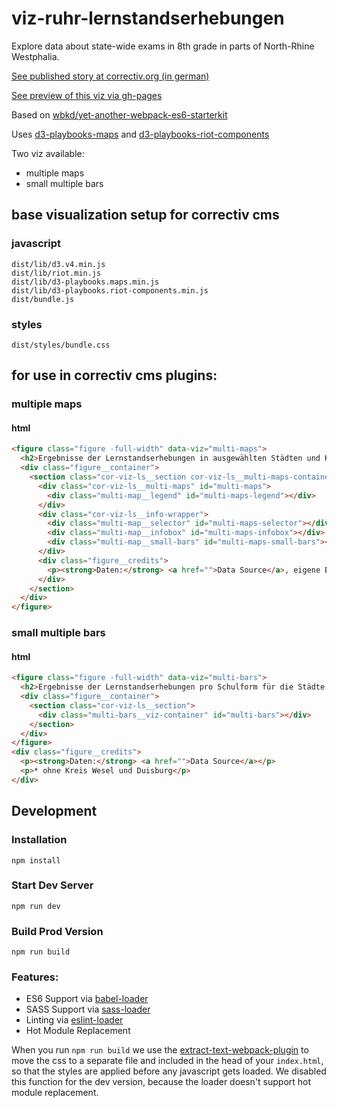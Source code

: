 # viz-ruhr-lernstandserhebungen

Explore data about state-wide exams in 8th grade in parts of North-Rhine Westphalia.

[See published story at correctiv.org (in german)](https://correctiv.org/blog/ruhr/artikel/2017/05/03/hauptschulen-jeder-dritte-achtklaessler-im-ruhrgebiet-nicht-fuer-arbeitsmarkt-geeignet/)

[See preview of this viz via gh-pages](https://correctiv.github.io/viz-ruhr-lernstandserhebungen/dist/)

Based on [wbkd/yet-another-webpack-es6-starterkit](https://github.com/wbkd/yet-another-webpack-es6-starterkit)

Uses [d3-playbooks-maps](https://github.com/simonwoerpel/d3-playbooks) and [d3-playbooks-riot-components](https://github.com/simonwoerpel/d3-playbooks-riot-components/)

Two viz available:
- multiple maps
- small multiple bars

## base visualization setup for correctiv cms

### javascript

```
dist/lib/d3.v4.min.js
dist/lib/riot.min.js
dist/lib/d3-playbooks.maps.min.js
dist/lib/d3-playbooks.riot-components.min.js
dist/bundle.js
```

### styles

```
dist/styles/bundle.css
```

## for use in correctiv cms plugins:

### multiple maps

#### html

```html
<figure class="figure -full-width" data-viz="multi-maps">
  <h2>Ergebnisse der Lernstandserhebungen in ausgewählten Städten und Kreisen in NRW</h2>
  <div class="figure__container">
    <section class="cor-viz-ls__section cor-viz-ls__multi-maps-container">
      <div class="cor-viz-ls__multi-maps" id="multi-maps">
        <div class="multi-map__legend" id="multi-maps-legend"></div>
      </div>
      <div class="cor-viz-ls__info-wrapper">
        <div class="multi-map__selector" id="multi-maps-selector"></div>
        <div class="multi-map__infobox" id="multi-maps-infobox"></div>
        <div class="multi-map__small-bars" id="multi-maps-small-bars"></div>
      </div>
      <div class="figure__credits">
        <p><strong>Daten:</strong> <a href="">Data Source</a>, eigene Berechnungen, gerundet.</p>
      </div>
    </section>
  </div>
</figure>
```

### small multiple bars

#### html

```html
<figure class="figure -full-width" data-viz="multi-bars">
  <h2>Ergebnisse der Lernstandserhebungen pro Schulform für die Städte und Kreise des Ruhrgebiets*</h2>
  <div class="figure__container">
    <section class="cor-viz-ls__section">
      <div class="multi-bars__viz-container" id="multi-bars"></div>
    </section>
  </div>
</figure>
<div class="figure__credits">
  <p><strong>Daten:</strong> <a href="">Data Source</a></p>
  <p>* ohne Kreis Wesel und Duisburg</p>
</div>
```


## Development

### Installation

```
npm install
```

### Start Dev Server

```
npm run dev
```

### Build Prod Version

```
npm run build
```

### Features:

* ES6 Support via [babel-loader](https://github.com/babel/babel-loader)
* SASS Support via [sass-loader](https://github.com/jtangelder/sass-loader)
* Linting via [eslint-loader](https://github.com/MoOx/eslint-loader)
* Hot Module Replacement

When you run `npm run build` we use the [extract-text-webpack-plugin](https://github.com/webpack/extract-text-webpack-plugin) to move the css to a separate file and included in the head of your `index.html`, so that the styles are applied before any javascript gets loaded. We disabled this function for the dev version, because the loader doesn't support hot module replacement.
